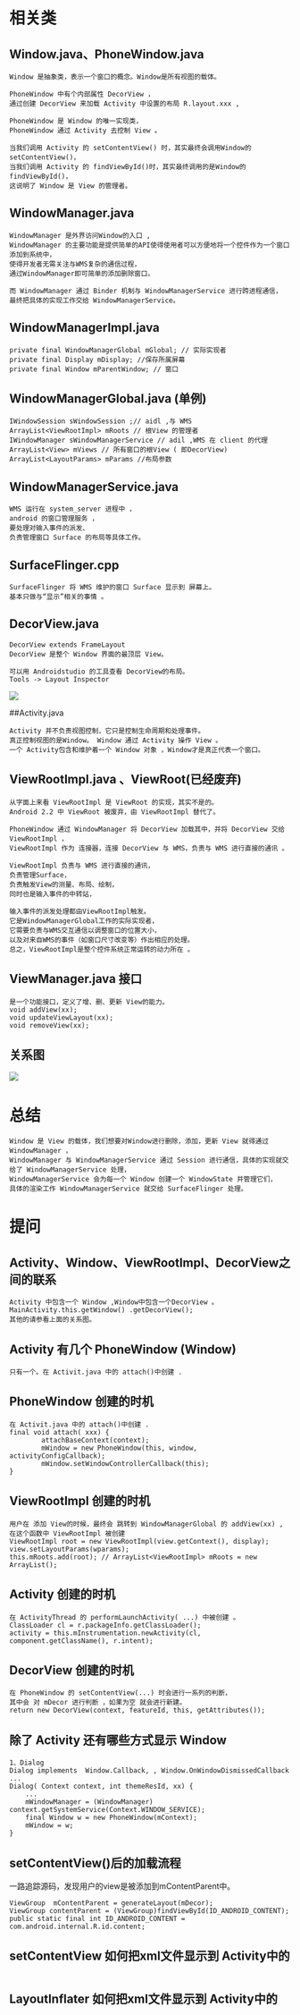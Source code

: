 # 相关类


## Window.java、PhoneWindow.java
```text
Window 是抽象类，表示一个窗口的概念。Window是所有视图的载体。

PhoneWindow 中有个内部属性 DecorView ，
通过创建 DecorView 来加载 Activity 中设置的布局 R.layout.xxx ,

PhoneWindow 是 Window 的唯一实现类，
PhoneWindow 通过 Activity 去控制 View 。

当我们调用 Activity 的 setContentView() 时，其实最终会调用Window的setContentView()，
当我们调用 Activity 的 findViewById()时，其实最终调用的是Window的findViewById()，
这说明了 Window 是 View 的管理者。
```


## WindowManager.java
```text
WindowManager 是外界访问Window的入口 ,
WindowManager 的主要功能是提供简单的API使得使用者可以方便地将一个控件作为一个窗口添加到系统中，
使得开发者无需关注与WMS复杂的通信过程，
通过WindowManager即可简单的添加删除窗口。

而 WindowManager 通过 Binder 机制与 WindowManagerService 进行跨进程通信，
最终把具体的实现工作交给 WindowManagerService。
```

## WindowManagerImpl.java
 ```text
private final WindowManagerGlobal mGlobal; // 实际实现者
private final Display mDisplay; //保存所属屏幕
private final Window mParentWindow; // 窗口
 ``` 
 
 
## WindowManagerGlobal.java (单例)
```text
IWindowSession sWindowSession ;// aidl ,与 WMS
ArrayList<ViewRootImpl> mRoots // 根View 的管理者
IWindowManager sWindowManagerService // adil ,WMS 在 client 的代理
ArrayList<View> mViews // 所有窗口的根View ( 即DecorView)
ArrayList<LayoutParams> mParams //布局参数
``` 


## WindowManagerService.java
```text
WMS 运行在 system_server 进程中 ，
android 的窗口管理服务 ，
要处理对输入事件的派发、
负责管理窗口 Surface 的布局等具体工作。
```

## SurfaceFlinger.cpp
```text
SurfaceFlinger 将 WMS 维护的窗口 Surface 显示到 屏幕上。
基本只做与“显示”相关的事情 。 
```

 
 ##  DecorView.java
 ```text
 DecorView extends FrameLayout 
 DecorView 是整个 Window 界面的最顶层 View。
 
可以用 Androidstudio 的工具查看 DecorView的布局。
Tools -> Layout Inspector 
 ```
 ![](../pics/DecorView结构.png)
 


 ##Activity.java
 ```text
 Activity 并不负责视图控制，它只是控制生命周期和处理事件。
 真正控制视图的是Window。 Window 通过 Activity 操作 View 。
 一个 Activity包含和维护着一个 Window 对象 ，Window才是真正代表一个窗口。
 ```
 
 

 
## ViewRootImpl.java 、ViewRoot(已经废弃)
```text
从字面上来看 ViewRootImpl 是 ViewRoot 的实现，其实不是的。
Android 2.2 中 ViewRoot 被废弃，由 ViewRootImpl 替代了。

PhoneWindow 通过 WindowManager 将 DecorView 加载其中，并将 DecorView 交给 ViewRootImpl ，
ViewRootImpl 作为 连接器，连接 DecorView 与 WMS，负责与 WMS 进行直接的通讯 。

ViewRootImpl 负责与 WMS 进行直接的通讯，
负责管理Surface，
负责触发View的测量、布局、绘制，
同时也是输入事件的中转站，

输入事件的派发处理都由ViewRootImpl触发。
它是WindowManagerGlobal工作的实际实现者，
它需要负责与WMS交互通信以调整窗口的位置大小，
以及对来自WMS的事件（如窗口尺寸改变等）作出相应的处理。
总之，ViewRootImpl是整个控件系统正常运转的动力所在 。
```

## ViewManager.java 接口
```text
是一个功能接口，定义了增、删、更新 View的能力。
void addView(xx);
void updateViewLayout(xx);
void removeView(xx);
```

## 关系图
![](../pics/View等关系图.png)

# 总结
```text
Window 是 View 的载体，我们想要对Window进行删除，添加，更新 View 就得通过 WindowManager ，
WindowManager 与 WindowManagerService 通过 Session 进行通信，具体的实现就交给了 WindowManagerService 处理，
WindowManagerService 会为每一个 Window 创建一个 WindowState 并管理它们，
具体的渲染工作 WindowManagerService 就交给 SurfaceFlinger 处理。
```


# 提问
## Activity、Window、ViewRootImpl、DecorView之间的联系
```text
Activity 中包含一个 Window ,Window中包含一个DecorView 。
MainActivity.this.getWindow() .getDecorView();
其他的请参看上面的关系图。
```
 
## Activity 有几个 PhoneWindow (Window)
```text
只有一个。在 Activit.java 中的 attach()中创建 .
```
 


##  PhoneWindow 创建的时机
```text
在 Activit.java 中的 attach()中创建 .
final void attach( xxx) {
        attachBaseContext(context);
        mWindow = new PhoneWindow(this, window, activityConfigCallback);
        mWindow.setWindowControllerCallback(this);
}
```

##  ViewRootImpl 创建的时机
```text
用户在 添加 View的时候，最终会 跳转到 WindowManagerGlobal 的 addView(xx) ,
在这个函数中 ViewRootImpl 被创建
ViewRootImpl root = new ViewRootImpl(view.getContext(), display);
view.setLayoutParams(wparams);
this.mRoots.add(root); // ArrayList<ViewRootImpl> mRoots = new ArrayList();
```

##  Activity 创建的时机
```text
在 ActivityThread 的 performLaunchActivity( ...) 中被创建 。 
ClassLoader cl = r.packageInfo.getClassLoader();
activity = this.mInstrumentation.newActivity(cl, component.getClassName(), r.intent);
```

##  DecorView 创建的时机
```text
在 PhoneWindow 的 setContentView(...) 时会进行一系列的判断，
其中会 对 mDecor 进行判断 ，如果为空 就会进行新建。
return new DecorView(context, featureId, this, getAttributes());
```


## 除了 Activity 还有哪些方式显示 Window
```text
1、Dialog
Dialog implements  Window.Callback, , Window.OnWindowDismissedCallback ... 
Dialog( Context context, int themeResId, xx) {
    ...
    mWindowManager = (WindowManager) context.getSystemService(Context.WINDOW_SERVICE);
    final Window w = new PhoneWindow(mContext);
    mWindow = w;
}
```

##  setContentView()后的加载流程

一路追踪源码，发现用户的view是被添加到mContentParent中。
```text
ViewGroup  mContentParent = generateLayout(mDecor);
ViewGroup contentParent = (ViewGroup)findViewById(ID_ANDROID_CONTENT);
public static final int ID_ANDROID_CONTENT = com.android.internal.R.id.content;
```

## setContentView 如何把xml文件显示到 Activity中的
```text

```

## LayoutInflater 如何把xml文件显示到 Activity中的 
```text

```